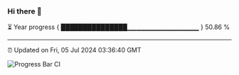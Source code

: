### Hi there 👋

⏳ Year progress { ███████████████▁▁▁▁▁▁▁▁▁▁▁▁▁▁▁ } 50.86 %

---

⏰ Updated on Fri, 05 Jul 2024 03:36:40 GMT

![Progress Bar CI](https://github.com/IshwaranRudhara/GIT-ACTION/workflows/Progress%20Bar%20CI/badge.svg)
